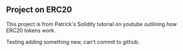 ## Project on ERC20

This project is from Patrick's Solidity tutorial on youtube outlining how ERC20 tokens work.

Testing adding something new, can't commit to github. 